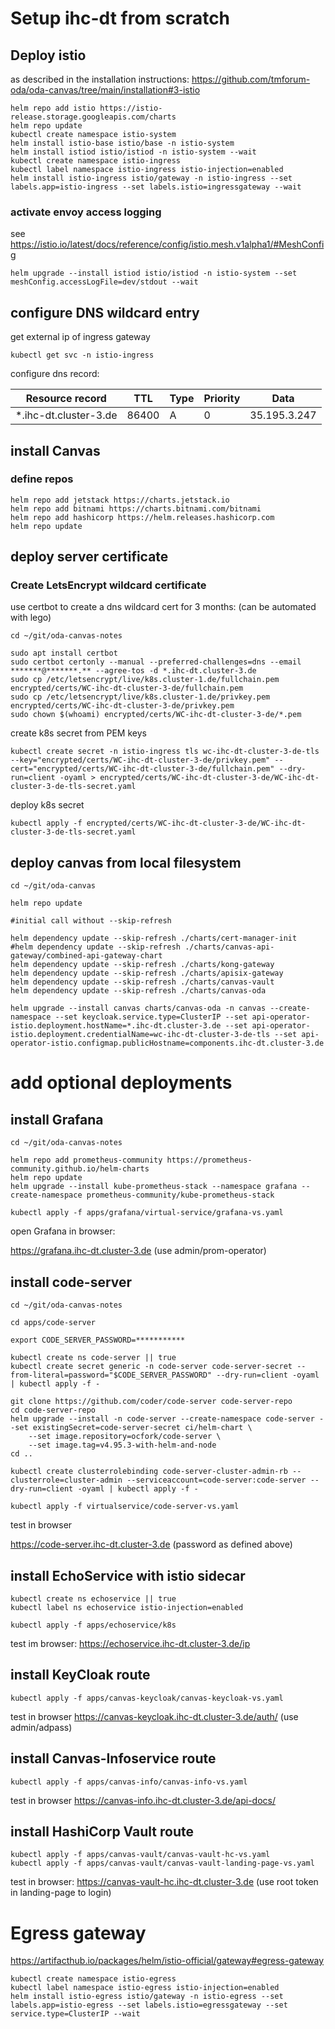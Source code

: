 # Setup ihc-dt from scratch

## Deploy istio

as described in the installation instructions:
https://github.com/tmforum-oda/oda-canvas/tree/main/installation#3-istio

```
helm repo add istio https://istio-release.storage.googleapis.com/charts
helm repo update
kubectl create namespace istio-system
helm install istio-base istio/base -n istio-system
helm install istiod istio/istiod -n istio-system --wait
kubectl create namespace istio-ingress
kubectl label namespace istio-ingress istio-injection=enabled
helm install istio-ingress istio/gateway -n istio-ingress --set labels.app=istio-ingress --set labels.istio=ingressgateway --wait
```

### activate envoy access logging

see https://istio.io/latest/docs/reference/config/istio.mesh.v1alpha1/#MeshConfig

```
helm upgrade --install istiod istio/istiod -n istio-system --set meshConfig.accessLogFile=dev/stdout --wait
```

## configure DNS wildcard entry

get external ip of ingress gateway

```
kubectl get svc -n istio-ingress
```

configure dns record:

|    Resource record    |  TTL  | Type | Priority |     Data     |
| --------------------- | ----- | ---- | -------- | ------------ |
| *.ihc-dt.cluster-3.de | 86400 |   A  |     0    | 35.195.3.247 |


## install Canvas

### define repos

```
helm repo add jetstack https://charts.jetstack.io
helm repo add bitnami https://charts.bitnami.com/bitnami
helm repo add hashicorp https://helm.releases.hashicorp.com
helm repo update
```

## deploy server certificate

### Create LetsEncrypt wildcard certificate

use certbot to create a dns wildcard cert for 3 months:
(can be automated with lego)

```
cd ~/git/oda-canvas-notes

sudo apt install certbot
sudo certbot certonly --manual --preferred-challenges=dns --email *******@*******.** --agree-tos -d *.ihc-dt.cluster-3.de
sudo cp /etc/letsencrypt/live/k8s.cluster-1.de/fullchain.pem encrypted/certs/WC-ihc-dt-cluster-3-de/fullchain.pem
sudo cp /etc/letsencrypt/live/k8s.cluster-1.de/privkey.pem encrypted/certs/WC-ihc-dt-cluster-3-de/privkey.pem
sudo chown $(whoami) encrypted/certs/WC-ihc-dt-cluster-3-de/*.pem
```

create k8s secret from PEM keys

```
kubectl create secret -n istio-ingress tls wc-ihc-dt-cluster-3-de-tls --key="encrypted/certs/WC-ihc-dt-cluster-3-de/privkey.pem" --cert="encrypted/certs/WC-ihc-dt-cluster-3-de/fullchain.pem" --dry-run=client -oyaml > encrypted/certs/WC-ihc-dt-cluster-3-de/WC-ihc-dt-cluster-3-de-tls-secret.yaml
```

deploy k8s secret

```
kubectl apply -f encrypted/certs/WC-ihc-dt-cluster-3-de/WC-ihc-dt-cluster-3-de-tls-secret.yaml
```


## deploy canvas from local filesystem 

```
cd ~/git/oda-canvas

helm repo update

#initial call without --skip-refresh

helm dependency update --skip-refresh ./charts/cert-manager-init
#helm dependency update --skip-refresh ./charts/canvas-api-gateway/combined-api-gateway-chart
helm dependency update --skip-refresh ./charts/kong-gateway
helm dependency update --skip-refresh ./charts/apisix-gateway
helm dependency update --skip-refresh ./charts/canvas-vault
helm dependency update --skip-refresh ./charts/canvas-oda

helm upgrade --install canvas charts/canvas-oda -n canvas --create-namespace --set keycloak.service.type=ClusterIP --set api-operator-istio.deployment.hostName=*.ihc-dt.cluster-3.de --set api-operator-istio.deployment.credentialName=wc-ihc-dt-cluster-3-de-tls --set api-operator-istio.configmap.publicHostname=components.ihc-dt.cluster-3.de
```


# add optional deployments


## install Grafana

```
cd ~/git/oda-canvas-notes

helm repo add prometheus-community https://prometheus-community.github.io/helm-charts
helm repo update
helm upgrade --install kube-prometheus-stack --namespace grafana --create-namespace prometheus-community/kube-prometheus-stack

kubectl apply -f apps/grafana/virtual-service/grafana-vs.yaml
```

open Grafana in browser:

https://grafana.ihc-dt.cluster-3.de
(use admin/prom-operator)


## install code-server

```
cd ~/git/oda-canvas-notes

cd apps/code-server

export CODE_SERVER_PASSWORD=***********

kubectl create ns code-server || true
kubectl create secret generic -n code-server code-server-secret --from-literal=password="$CODE_SERVER_PASSWORD" --dry-run=client -oyaml | kubectl apply -f - 

git clone https://github.com/coder/code-server code-server-repo
cd code-server-repo
helm upgrade --install -n code-server --create-namespace code-server --set existingSecret=code-server-secret ci/helm-chart \
    --set image.repository=ocfork/code-server \
    --set image.tag=v4.95.3-with-helm-and-node
cd ..

kubectl create clusterrolebinding code-server-cluster-admin-rb --clusterrole=cluster-admin --serviceaccount=code-server:code-server --dry-run=client -oyaml | kubectl apply -f -

kubectl apply -f virtualservice/code-server-vs.yaml
```

test in browser

https://code-server.ihc-dt.cluster-3.de
(password as defined above)


## install EchoService with istio sidecar

```
kubectl create ns echoservice || true
kubectl label ns echoservice istio-injection=enabled

kubectl apply -f apps/echoservice/k8s
```

test im browser:
https://echoservice.ihc-dt.cluster-3.de/ip


## install KeyCloak route

```
kubectl apply -f apps/canvas-keycloak/canvas-keycloak-vs.yaml
```

test in browser
https://canvas-keycloak.ihc-dt.cluster-3.de/auth/
(use admin/adpass)


## install Canvas-Infoservice route

```
kubectl apply -f apps/canvas-info/canvas-info-vs.yaml
```

test in browser
https://canvas-info.ihc-dt.cluster-3.de/api-docs/

## install HashiCorp Vault route

```
kubectl apply -f apps/canvas-vault/canvas-vault-hc-vs.yaml
kubectl apply -f apps/canvas-vault/canvas-vault-landing-page-vs.yaml
```

test in browser:
https://canvas-vault-hc.ihc-dt.cluster-3.de
(use root token in landing-page to login)



# Egress gateway

https://artifacthub.io/packages/helm/istio-official/gateway#egress-gateway

```
kubectl create namespace istio-egress
kubectl label namespace istio-egress istio-injection=enabled
helm install istio-egress istio/gateway -n istio-egress --set labels.app=istio-egress --set labels.istio=egressgateway --set service.type=ClusterIP --wait
```
